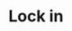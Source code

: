 <h1>Lock in</h1>

<!---
Paccie/Paccie is a ✨ special ✨ repository because its `README.md` (this file) appears on your GitHub profile.
You can click the Preview link to take a look at your changes.
--->

